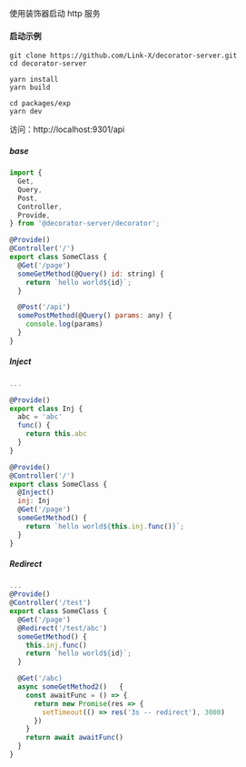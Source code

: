 使用装饰器启动 http 服务
#### 启动示例
`git clone https://github.com/Link-X/decorator-server.git`  
`cd decorator-server`  

`yarn install`  
`yarn build`  

`cd packages/exp`  
`yarn dev`  

访问：http://localhost:9301/api  

##### base
```javascript
import {
  Get,
  Query,
  Post,
  Controller,
  Provide,
} from '@decorator-server/decorator';

@Provide()
@Controller('/')
export class SomeClass {
  @Get('/page')
  someGetMethod(@Query() id: string) {
    return `hello world${id}`;
  }

  @Post('/api')
  somePostMethod(@Query() params: any) {
    console.log(params)
  }
}
```

##### Inject
```javascript
...

@Provide()
export class Inj {
  abc = 'abc'
  func() {
    return this.abc
  }
}

@Provide()
@Controller('/')
export class SomeClass {
  @Inject()
  inj: Inj
  @Get('/page')
  someGetMethod() {
    return `hello world${this.inj.func()}`;
  }
}
```

##### Redirect
```javascript
... 
@Provide()
@Controller('/test')
export class SomeClass {
  @Get('/page')
  @Redirect('/test/abc')
  someGetMethod() {
    this.inj.func()
    return `hello world${id}`;
  }

  @Get('/abc)
  async someGetMethod2()   {
    const awaitFunc = () => {
      return new Promise(res => {
        setTimeout(() => res('3s -- redirect'), 3000)
      })
    }
    return await awaitFunc()
  }
}
```
